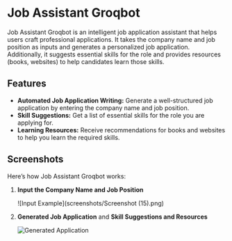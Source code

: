 # Job Assistant Groqbot

Job Assistant Groqbot is an intelligent job application assistant that helps users craft professional applications. It takes the company name and job position as inputs and generates a personalized job application. Additionally, it suggests essential skills for the role and provides resources (books, websites) to help candidates learn those skills.

## Features

- **Automated Job Application Writing:** Generate a well-structured job application by entering the company name and job position.
- **Skill Suggestions:** Get a list of essential skills for the role you are applying for.
- **Learning Resources:** Receive recommendations for books and websites to help you learn the required skills.

## Screenshots

Here’s how Job Assistant Groqbot works:

1. **Input the Company Name and Job Position**

   ![Input Example](screenshots/Screenshot (15).png)

2. **Generated Job Application** and **Skill Suggestions and Resources**

   ![Generated Application](screenshots/Screenshot(16).png)


